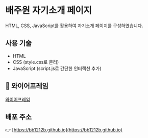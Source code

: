 # 배주원 자기소개 페이지

HTML, CSS, JavaScript를 활용하여 자기소개 페이지를 구성하였습니다.

## 사용 기술

- HTML
- CSS (style.css로 분리)
- JavaScript (script.js로 간단한 인터랙션 추가)

## 🧩 와이어프레임
[와이어프레임](wireframe.png)

## 배포 주소
👉 [https://bb1212b.github.io](https://bb1212b.github.io)
